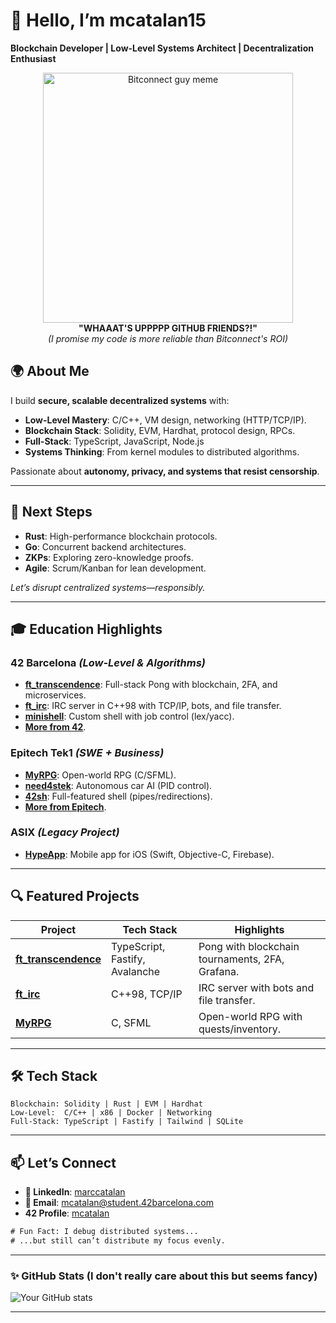 # **👋 Hello, I’m mcatalan15**  
**Blockchain Developer | Low-Level Systems Architect | Decentralization Enthusiast**  

<div align="center">
  <img src="https://media0.giphy.com/media/v1.Y2lkPTc5MGI3NjExbzVubDJxcnVnYTg3aTJ5enFnOG16c2o2YmdhMDk3ZjJ0Zzk2azR5cCZlcD12MV9pbnRlcm5hbF9naWZfYnlfaWQmY3Q9Zw/YkYt0FzMNPJkFnSQlf/giphy.gif" width="400" alt="Bitconnect guy meme">
  <br>
  <strong>"WHAAAT'S UPPPPP GITHUB FRIENDS?!"</strong>
  <br>
  <em>(I promise my code is more reliable than Bitconnect's ROI)</em>
</div>


## **🌍 About Me**  
I build **secure, scalable decentralized systems** with:  
- **Low-Level Mastery**: C/C++, VM design, networking (HTTP/TCP/IP).  
- **Blockchain Stack**: Solidity, EVM, Hardhat, protocol design, RPCs.
- **Full-Stack**: TypeScript, JavaScript, Node.js
- **Systems Thinking**: From kernel modules to distributed algorithms.  

Passionate about **autonomy, privacy, and systems that resist censorship**.  

---

## **🚀 Next Steps**  
- **Rust**: High-performance blockchain protocols.  
- **Go**: Concurrent backend architectures.  
- **ZKPs**: Exploring zero-knowledge proofs.  
- **Agile**: Scrum/Kanban for lean development.  

*Let’s disrupt centralized systems—responsibly.*  

---

## **🎓 Education Highlights**  

### **42 Barcelona** *(Low-Level & Algorithms)*  
- **[ft_transcendence](https://github.com/mcatalan15/ft_transcendence)**: Full-stack Pong with blockchain, 2FA, and microservices.
- **[ft_irc](https://github.com/mcatalan15/ft_irc)**: IRC server in C++98 with TCP/IP, bots, and file transfer.  
- **[minishell](https://github.com/mcatalan15/minishell)**: Custom shell with job control (lex/yacc).
- **[More from 42](https://github.com/mcatalan15/ft_transcendence)**.

### **Epitech Tek1** *(SWE + Business)*  
- **[MyRPG](https://github.com/mcatalan15/Epitech/tree/main/Semester2/B-MUL-200/MyRPG)**: Open-world RPG (C/SFML).  
- **[need4stek](https://github.com/mcatalan15/Epitech/tree/main/Semester2/B-AIA-200/need4stek)**: Autonomous car AI (PID control).  
- **[42sh](https://github.com/mcatalan15/Epitech/tree/main/Semester2/B-PSU-210/42sh)**: Full-featured shell (pipes/redirections).
- **[More from Epitech](https://github.com/mcatalan15/ft_transcendence)**.

### **ASIX** *(Legacy Project)*  
- **[HypeApp](https://github.com/mcatalan15/Epitech/tree/main/Semester2/B-MUL-200/MyRPG)**: Mobile app for iOS (Swift, Objective-C, Firebase).  

---

## **🔍 Featured Projects**  
| Project | Tech Stack | Highlights |  
|---------|------------|------------|  
| **[ft_transcendence](https://github.com/mcatalan15/ft_transcendence)** | TypeScript, Fastify, Avalanche | Pong with blockchain tournaments, 2FA, Grafana. |  
| **[ft_irc](https://github.com/mcatalan15/ft_irc)** | C++98, TCP/IP | IRC server with bots and file transfer. |  
| **[MyRPG](https://github.com/mcatalan15/Epitech/tree/main/Semester2/B-MUL-200/MyRPG)** | C, SFML | Open-world RPG with quests/inventory. |  

---

## **🛠️ Tech Stack**  
```  
Blockchain: Solidity | Rust | EVM | Hardhat  
Low-Level:  C/C++ | x86 | Docker | Networking  
Full-Stack: TypeScript | Fastify | Tailwind | SQLite  
```  

---

## **📫 Let’s Connect**  
- **🔗 LinkedIn**: [marccatalan](www.linkedin.com/in/marccatalan)  
- **📧 Email**: [mcatalan@student.42barcelona.com](mailto:mcatalan@student.42barcelona.com)
- **42 Profile**: [mcatalan]([www.linkedin.com/in/marccatalan](https://profile-v3.intra.42.fr/users/mcatalan))  

```diff  
# Fun Fact: I debug distributed systems...  
# ...but still can’t distribute my focus evenly.  
```  

--- 

### **✨ GitHub Stats** (I don't really care about this but seems fancy)  
![Your GitHub stats](https://github-readme-stats.vercel.app/api?username=mcatalan15&show_icons=true&theme=radical)  

--- 
